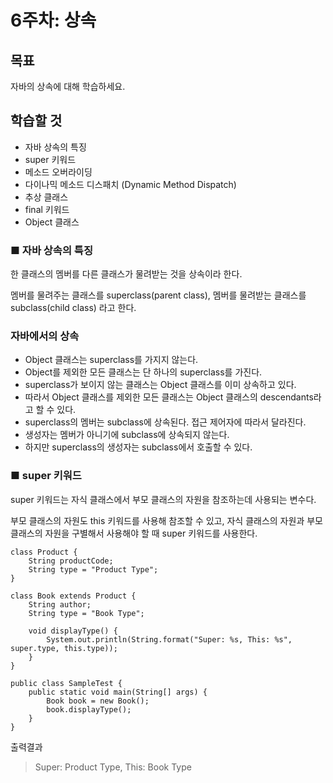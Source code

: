 # 6주차: 상속

## 목표

자바의 상속에 대해 학습하세요.

## 학습할 것
- 자바 상속의 특징
- super 키워드
- 메소드 오버라이딩
- 다이나믹 메소드 디스패치 (Dynamic Method Dispatch)
- 추상 클래스
- final 키워드
- Object 클래스

### ■ 자바 상속의 특징

한 클래스의 멤버를 다른 클래스가 물려받는 것을 상속이라 한다.

멤버를 물려주는 클래스를 superclass(parent class), 멤버를 물려받는 클래스를 subclass(child class) 라고 한다.

### 자바에서의 상속
- Object 클래스는 superclass를 가지지 않는다.
- Object를 제외한 모든 클래스는 단 하나의 superclass를 가진다.
- superclass가 보이지 않는 클래스는 Object 클래스를 이미 상속하고 있다.
- 따라서 Object 클래스를 제외한 모든 클래스는 Object 클래스의 descendants라고 할 수 있다.
- superclass의 멤버는 subclass에 상속된다. 접근 제어자에 따라서 달라진다.
- 생성자는 멤버가 아니기에 subclass에 상속되지 않는다.
- 하지만 superclass의 생성자는 subclass에서 호출할 수 있다.

### ■ super 키워드

super 키워드는 자식 클래스에서 부모 클래스의 자원을 참조하는데 사용되는 변수다. 

부모 클래스의 자원도 this 키워드를 사용해 참조할 수 있고, 자식 클래스의 자원과 부모 클래스의 자원을 구별해서 사용해야 할 때 super 키워드를 사용한다.

```
class Product {
    String productCode;
    String type = "Product Type";
}

class Book extends Product {
    String author;
    String type = "Book Type";

    void displayType() {
        System.out.println(String.format("Super: %s, This: %s", super.type, this.type));
    }
}

public class SampleTest {
    public static void main(String[] args) {
        Book book = new Book();
        book.displayType();
    }
}
```

출력결과

> Super: Product Type, This: Book Type

